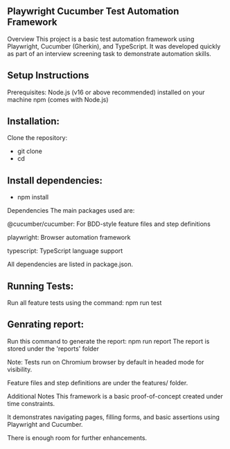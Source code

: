 Playwright Cucumber Test Automation Framework
-----------------------------------------------------------------

Overview
This project is a basic test automation framework using Playwright, Cucumber (Gherkin), and TypeScript. It was developed quickly as part of an interview screening task to demonstrate automation skills.

Setup Instructions
-----------------------------------------------------------------
Prerequisites:
Node.js (v16 or above recommended) installed on your machine
npm (comes with Node.js)

Installation:
-----------------------------------------------------------------

Clone the repository:
- git clone <repository-url>
- cd <repository-folder>


Install dependencies:
-----------------------------------------------------------------
- npm install

Dependencies
The main packages used are:

@cucumber/cucumber: For BDD-style feature files and step definitions

playwright: Browser automation framework

typescript: TypeScript language support


All dependencies are listed in package.json.

Running Tests:
-----------------------------------------------------------------
Run all feature tests using the command:
npm run test

Genrating report:
-----------------------------------------------------------------
Run this command to generate the report:
npm run report
The report is stored under the 'reports' folder

Note:
Tests run on Chromium browser by default in headed mode for visibility.

Feature files and step definitions are under the features/ folder.

Additional Notes
This framework is a basic proof-of-concept created under time constraints.

It demonstrates navigating pages, filling forms, and basic assertions using Playwright and Cucumber.

There is enough room for further enhancements.

